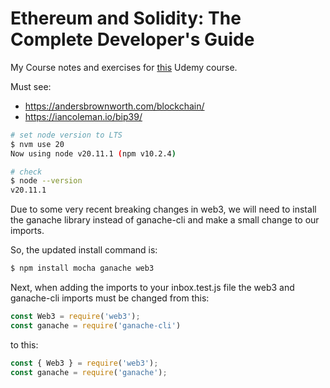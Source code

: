 # Ethereum and Solidity: The Complete Developer's Guide

My Course notes and exercises for [this](https://www.udemy.com/course/ethereum-and-solidity-the-complete-developers-guide) Udemy course.

Must see: 
* https://andersbrownworth.com/blockchain/
* https://iancoleman.io/bip39/

~~~bash
# set node version to LTS
$ nvm use 20
Now using node v20.11.1 (npm v10.2.4)

# check
$ node --version
v20.11.1
~~~

Due to some very recent breaking changes in web3, we will need to install the ganache library instead of ganache-cli and make a small change to our imports.

So, the updated install command is:

~~~bash
$ npm install mocha ganache web3
~~~

Next, when adding the imports to your inbox.test.js file the web3 and ganache-cli imports must be changed from this:

~~~js
const Web3 = require('web3');
const ganache = require('ganache-cli')
~~~

to this:

~~~js
const { Web3 } = require('web3');
const ganache = require('ganache');
~~~
